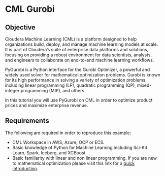 # CML Gurobi

## Objective

Cloudera Machine Learning (CML) is a platform designed to help organizations build, deploy, and manage machine learning models at scale. It is part of Cloudera’s suite of enterprise data platforms and solutions, focusing on providing a robust environment for data scientists, analysts, and engineers to collaborate on end-to-end machine learning workflows.

PyGurobi is a Python interface for the Gurobi Optimizer, a powerful and widely used solver for mathematical optimization problems. Gurobi is known for its high performance in solving a variety of optimization problems, including linear programming (LP), quadratic programming (QP), mixed-integer programming (MIP), and others.

In this tutorial you will use PyGurobi on CML in order to optimize product prices and maximize enterprise revenue.

## Requirements

The following are required in order to reproduce this example:

* CML Workspace in AWS, Azure, OCP or ECS.
* Basic knowledge of Python for Machine Learning including Sci-Kit Learn, Spark, Iceberg, and XGBoost.
* Basic familiarity with linear and non linear programming. If you are new to mathematical optimization please visit this link for a [quick introduction](https://web.stanford.edu/group/sisl/k12/optimization/MO-unit3-pdfs/3.4buildingsimplex.pdf).

## 
